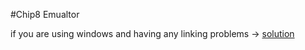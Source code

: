 #Chip8 Emualtor

if you are using windows and having any linking problems -> [solution](https://github.com/PistonDevelopers/piston-examples/issues/391)
